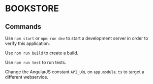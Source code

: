 # BOOKSTORE

## Commands

Use `npm start` or `npm run dev` to start a development server in order to verify this application.

Use `npm run build` to create a build.

Use `npm run test` to run tests.

Change the AngularJS constant `API_URL` on `app.module.ts` to target a different webservice.